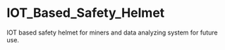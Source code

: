 # IOT_Based_Safety_Helmet
IOT based safety helmet for miners and data analyzing system for future use.

